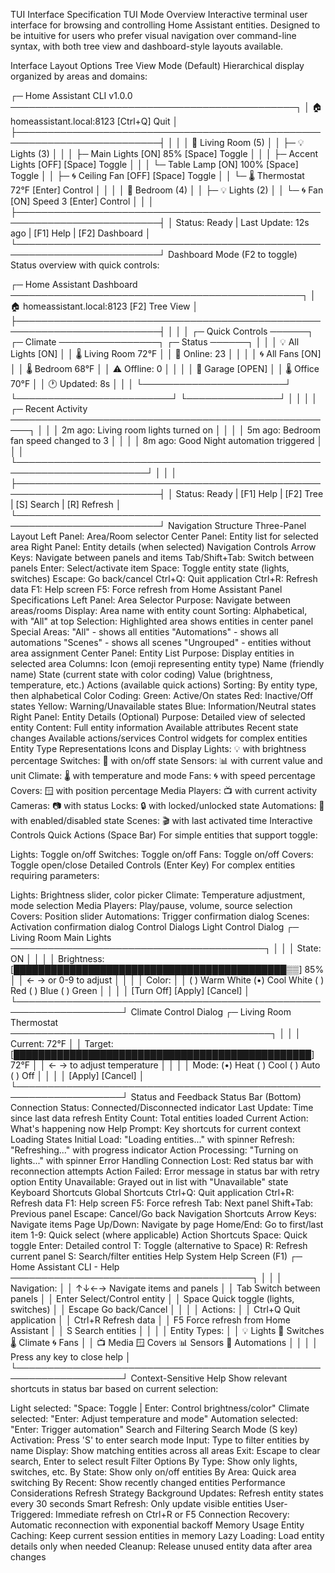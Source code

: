 TUI Interface Specification
TUI Mode Overview
Interactive terminal user interface for browsing and controlling Home Assistant entities. Designed to be intuitive for users who prefer visual navigation over command-line syntax, with both tree view and dashboard-style layouts available.

Interface Layout Options
Tree View Mode (Default)
Hierarchical display organized by areas and domains:

┌─ Home Assistant CLI v1.0.0 ──────────────────────────────────────────────┐
│ 🏠 homeassistant.local:8123                           [Ctrl+Q] Quit      │
├─────────────────────────────────────────────────────────────────────────┤
│                                                                         │
│ 📂 Living Room (5)                                                      │
│ ├─ 💡 Lights (3)                                                        │
│ │  ├─ Main Lights        [ON]  85%        [Space] Toggle               │
│ │  ├─ Accent Lights      [OFF]            [Space] Toggle               │
│ │  └─ Table Lamp         [ON]  100%       [Space] Toggle               │
│ ├─ 🌀 Ceiling Fan        [OFF]            [Space] Toggle               │
│ └─ 🌡️ Thermostat          72°F            [Enter] Control               │
│                                                                         │
│ 📂 Bedroom (4)                                                          │
│ ├─ 💡 Lights (2)                                                        │
│ └─ 🌀 Fan                [ON]  Speed 3     [Enter] Control               │
│                                                                         │
├─────────────────────────────────────────────────────────────────────────┤
│ Status: Ready | Last Update: 12s ago | [F1] Help | [F2] Dashboard       │
└─────────────────────────────────────────────────────────────────────────┘
Dashboard Mode (F2 to toggle)
Status overview with quick controls:

┌─ Home Assistant Dashboard ───────────────────────────────────────────────┐
│ 🏠 homeassistant.local:8123                           [F2] Tree View     │
├─────────────────────────────────────────────────────────────────────────┤
│                                                                         │
│ ┌─ Quick Controls ──────┐ ┌─ Climate ────────────────┐ ┌─ Status ──────┐ │
│ │ 💡 All Lights    [ON] │ │ 🌡️ Living Room     72°F │ │ 🔋 Online: 23  │ │
│ │ 🌀 All Fans      [ON] │ │ 🌡️ Bedroom        68°F │ │ ⚠️ Offline: 0  │ │
│ │ 🚪 Garage      [OPEN] │ │ 🌡️ Office         70°F │ │ 🕐 Updated: 8s │ │
│ └───────────────────────┘ └─────────────────────────┘ └───────────────┘ │
│                                                                         │
│ ┌─ Recent Activity ─────────────────────────────────────────────────────┐ │
│ │ 2m ago: Living room lights turned on                                 │ │
│ │ 5m ago: Bedroom fan speed changed to 3                               │ │
│ │ 8m ago: Good Night automation triggered                              │ │
│ └───────────────────────────────────────────────────────────────────────┘ │
│                                                                         │
├─────────────────────────────────────────────────────────────────────────┤
│ Status: Ready | [F1] Help | [F2] Tree | [S] Search | [R] Refresh        │
└─────────────────────────────────────────────────────────────────────────┘
Navigation Structure
Three-Panel Layout
Left Panel: Area/Room selector
Center Panel: Entity list for selected area
Right Panel: Entity details (when selected)
Navigation Controls
Arrow Keys: Navigate between panels and items
Tab/Shift+Tab: Switch between panels
Enter: Select/activate item
Space: Toggle entity state (lights, switches)
Escape: Go back/cancel
Ctrl+Q: Quit application
Ctrl+R: Refresh data
F1: Help screen
F5: Force refresh from Home Assistant
Panel Specifications
Left Panel: Area Selector
Purpose: Navigate between areas/rooms
Display: Area name with entity count
Sorting: Alphabetical, with "All" at top
Selection: Highlighted area shows entities in center panel
Special Areas:
"All" - shows all entities
"Automations" - shows all automations
"Scenes" - shows all scenes
"Ungrouped" - entities without area assignment
Center Panel: Entity List
Purpose: Display entities in selected area
Columns:
Icon (emoji representing entity type)
Name (friendly name)
State (current state with color coding)
Value (brightness, temperature, etc.)
Actions (available quick actions)
Sorting: By entity type, then alphabetical
Color Coding:
Green: Active/On states
Red: Inactive/Off states
Yellow: Warning/Unavailable states
Blue: Information/Neutral states
Right Panel: Entity Details (Optional)
Purpose: Detailed view of selected entity
Content:
Full entity information
Available attributes
Recent state changes
Available actions/services
Control widgets for complex entities
Entity Type Representations
Icons and Display
Lights: 💡 with brightness percentage
Switches: 🔌 with on/off state
Sensors: 📊 with current value and unit
Climate: 🌡️ with temperature and mode
Fans: 🌀 with speed percentage
Covers: 🪟 with position percentage
Media Players: 📺 with current activity
Cameras: 📷 with status
Locks: 🔒 with locked/unlocked state
Automations: 🤖 with enabled/disabled state
Scenes: 🎬 with last activated time
Interactive Controls
Quick Actions (Space Bar)
For simple entities that support toggle:

Lights: Toggle on/off
Switches: Toggle on/off
Fans: Toggle on/off
Covers: Toggle open/close
Detailed Controls (Enter Key)
For complex entities requiring parameters:

Lights: Brightness slider, color picker
Climate: Temperature adjustment, mode selection
Media Players: Play/pause, volume, source selection
Covers: Position slider
Automations: Trigger confirmation dialog
Scenes: Activation confirmation dialog
Control Dialogs
Light Control Dialog
┌─ Living Room Main Lights ─────────────────────────────────────────┐
│                                                                   │
│ State: ON                                                         │
│                                                                   │
│ Brightness: [████████████████████████████████████████████▒▒] 85%  │
│ ← → or 0-9 to adjust                                             │
│                                                                   │
│ Color:                                                            │
│ ( ) Warm White  (•) Cool White  ( ) Red  ( ) Blue  ( ) Green     │
│                                                                   │
│ [Turn Off] [Apply] [Cancel]                                       │
└───────────────────────────────────────────────────────────────────┘
Climate Control Dialog
┌─ Living Room Thermostat ──────────────────────────────────────────┐
│                                                                   │
│ Current: 72°F                                                     │
│ Target:  [████████████████████████████████████████████████] 72°F  │
│ ← → to adjust temperature                                         │
│                                                                   │
│ Mode: (•) Heat  ( ) Cool  ( ) Auto  ( ) Off                      │
│                                                                   │
│ [Apply] [Cancel]                                                  │
└───────────────────────────────────────────────────────────────────┘
Status and Feedback
Status Bar (Bottom)
Connection Status: Connected/Disconnected indicator
Last Update: Time since last data refresh
Entity Count: Total entities loaded
Current Action: What's happening now
Help Prompt: Key shortcuts for current context
Loading States
Initial Load: "Loading entities..." with spinner
Refresh: "Refreshing..." with progress indicator
Action Processing: "Turning on lights..." with spinner
Error Handling
Connection Lost: Red status bar with reconnection attempts
Action Failed: Error message in status bar with retry option
Entity Unavailable: Grayed out in list with "Unavailable" state
Keyboard Shortcuts
Global Shortcuts
Ctrl+Q: Quit application
Ctrl+R: Refresh data
F1: Help screen
F5: Force refresh
Tab: Next panel
Shift+Tab: Previous panel
Escape: Cancel/Go back
Navigation Shortcuts
Arrow Keys: Navigate items
Page Up/Down: Navigate by page
Home/End: Go to first/last item
1-9: Quick select (where applicable)
Action Shortcuts
Space: Quick toggle
Enter: Detailed control
T: Toggle (alternative to Space)
R: Refresh current panel
S: Search/filter entities
Help System
Help Screen (F1)
┌─ Home Assistant CLI - Help ───────────────────────────────────────┐
│                                                                   │
│ Navigation:                                                       │
│   ↑↓←→    Navigate items and panels                               │
│   Tab     Switch between panels                                   │
│   Enter   Select/Control entity                                   │
│   Space   Quick toggle (lights, switches)                        │
│   Escape  Go back/Cancel                                          │
│                                                                   │
│ Actions:                                                          │
│   Ctrl+Q  Quit application                                        │
│   Ctrl+R  Refresh data                                            │
│   F5      Force refresh from Home Assistant                       │
│   S       Search entities                                         │
│                                                                   │
│ Entity Types:                                                     │
│   💡 Lights     🔌 Switches    🌡️ Climate    🌀 Fans             │
│   📺 Media      🪟 Covers      📊 Sensors    🤖 Automations       │
│                                                                   │
│ Press any key to close help                                       │
└───────────────────────────────────────────────────────────────────┘
Context-Sensitive Help
Show relevant shortcuts in status bar based on current selection:

Light selected: "Space: Toggle | Enter: Control brightness/color"
Climate selected: "Enter: Adjust temperature and mode"
Automation selected: "Enter: Trigger automation"
Search and Filtering
Search Mode (S key)
Activation: Press 'S' to enter search mode
Input: Type to filter entities by name
Display: Show matching entities across all areas
Exit: Escape to clear search, Enter to select result
Filter Options
By Type: Show only lights, switches, etc.
By State: Show only on/off entities
By Area: Quick area switching
By Recent: Show recently changed entities
Performance Considerations
Refresh Strategy
Background Updates: Refresh entity states every 30 seconds
Smart Refresh: Only update visible entities
User-Triggered: Immediate refresh on Ctrl+R or F5
Connection Recovery: Automatic reconnection with exponential backoff
Memory Usage
Entity Caching: Keep current session entities in memory
Lazy Loading: Load entity details only when needed
Cleanup: Release unused entity data after area changes
